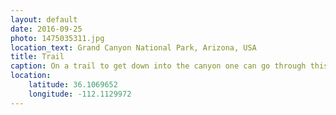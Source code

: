 ```yaml
---
layout: default
date: 2016-09-25
photo: 1475035311.jpg
location_text: Grand Canyon National Park, Arizona, USA
title: Trail
caption: On a trail to get down into the canyon one can go through this kind of door. It's a-door-able !
location:
    latitude: 36.1069652
    longitude: -112.1129972
---
```

